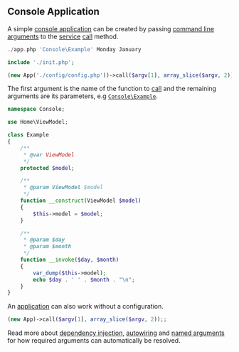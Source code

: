 ## Console Application
A simple [console application](https://github.com/mvc5/mvc5-application/blob/master/app.php) can be created by passing [command line arguments](http://php.net/manual/en/reserved.variables.argv.php) to the [service](https://github.com/mvc5/mvc5/blob/master/src/Service/Service.php) [call](https://github.com/mvc5/mvc5/blob/master/src/Resolver/Service.php#L21) method.
```php
./app.php 'Console\Example' Monday January
```
```php
include './init.php';

(new App('./config/config.php'))->call($argv[1], array_slice($argv, 2));
```
The first argument is the name of the function to [call](https://github.com/mvc5/mvc5/blob/master/src/Resolver/Service.php#L21) and the remaining arguments are its parameters, e.g [<code>Console\Example</code>](https://github.com/mvc5/mvc5-application/blob/master/src/Console/Example.php).
```php
namespace Console;

use Home\ViewModel;

class Example
{
    /**
     * @var ViewModel
     */
    protected $model;

    /**
     * @param ViewModel $model
     */
    function __construct(ViewModel $model)
    {
        $this->model = $model;
    }

    /**
     * @param $day
     * @param $month
     */
    function __invoke($day, $month)
    {
        var_dump($this->model);
        echo $day . ' ' . $month . "\n";
    }
}
```
An [application](https://github.com/mvc5/mvc5/blob/master/src/App.php) can also work without a configuration. 
```php
(new App)->call($argv[1], array_slice($argv, 2));;
```
Read more about <a href="#dependency-injection">dependency injection</a>, <a href="#autowiring">autowiring</a> and <a href="#named-arguments">named arguments</a> for how required arguments can automatically be resolved.
